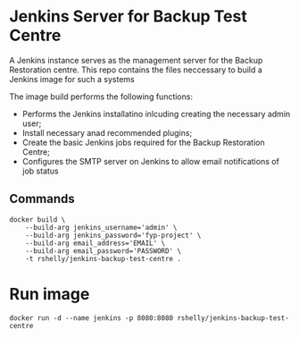 # Jenkins Server for Backup Test Centre

A Jenkins instance serves as the management server for the Backup Restoration centre. This repo contains the files neccessary to build a Jenkins image for such a systems

The image build performs the following functions:

* Performs the Jenkins installatino inlcuding creating the necessary admin user;
* Install necessary anad recommended plugins;
* Create the basic Jenkins jobs required for the Backup Restoration Centre;
* Configures the SMTP server on Jenkins to allow email notifications of job status

## Commands

    docker build \
        --build-arg jenkins_username='admin' \
        --build-arg jenkins_password='fyp-project' \
        --build-arg email_address='EMAIL' \
        --build-arg email_password='PASSWORD' \
        -t rshelly/jenkins-backup-test-centre .

# Run image
   
    docker run -d --name jenkins -p 8080:8080 rshelly/jenkins-backup-test-centre
